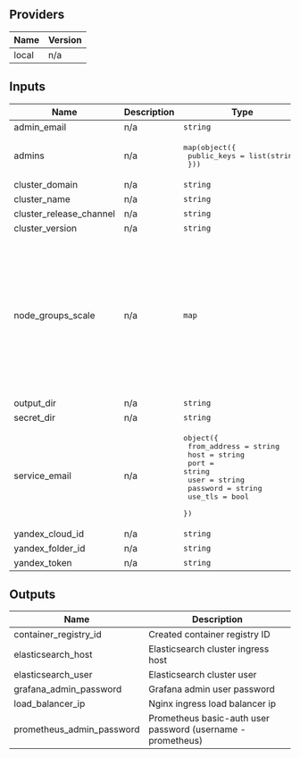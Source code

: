 ## Providers

| Name | Version |
|------|---------|
| local | n/a |

## Inputs

| Name | Description | Type | Default | Required |
|------|-------------|------|---------|:-----:|
| admin\_email | n/a | `string` | n/a | yes |
| admins | n/a | <pre>map(object({<br>    public_keys = list(string)<br>  }))</pre> | n/a | yes |
| cluster\_domain | n/a | `string` | n/a | yes |
| cluster\_name | n/a | `string` | n/a | yes |
| cluster\_release\_channel | n/a | `string` | `"STABLE"` | no |
| cluster\_version | n/a | `string` | `"1.15"` | no |
| node\_groups\_scale | n/a | `map` | <pre>{<br>  "nfs": {<br>    "fixed_scale": 1<br>  },<br>  "service": {<br>    "fixed_scale": 3<br>  },<br>  "web": {<br>    "auto_scale": {<br>      "initial": 3,<br>      "max": 3,<br>      "min": 3<br>    }<br>  }<br>}</pre> | no |
| output\_dir | n/a | `string` | `"output"` | no |
| secret\_dir | n/a | `string` | `"secrets"` | no |
| service\_email | n/a | <pre>object({<br>    from_address = string<br>    host = string<br>    port = string<br>    user = string<br>    password = string<br>    use_tls = bool<br>  })</pre> | n/a | yes |
| yandex\_cloud\_id | n/a | `string` | n/a | yes |
| yandex\_folder\_id | n/a | `string` | n/a | yes |
| yandex\_token | n/a | `string` | n/a | yes |

## Outputs

| Name | Description |
|------|-------------|
| container\_registry\_id | Created container registry ID |
| elasticsearch\_host | Elasticsearch cluster ingress host |
| elasticsearch\_user | Elasticsearch cluster user |
| grafana\_admin\_password | Grafana admin user password |
| load\_balancer\_ip | Nginx ingress load balancer ip |
| prometheus\_admin\_password | Prometheus basic-auth user password (username - prometheus) |

